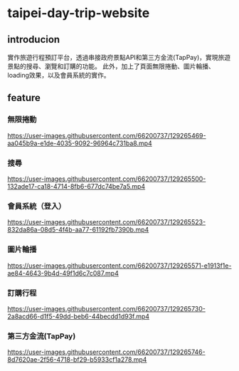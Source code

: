 # taipei-day-trip-website
## introducion
實作旅遊行程預訂平台，透過串接政府景點API和第三方金流(TapPay)，實現旅遊景點的搜尋、瀏覽和訂購的功能。
此外，加上了頁面無限捲動、圖片輪播、loading效果，以及會員系統的實作。

## feature

### 無限捲動


https://user-images.githubusercontent.com/66200737/129265469-aa045b9a-e1de-4035-9092-96964c731ba8.mp4

### 搜尋


https://user-images.githubusercontent.com/66200737/129265500-132ade17-ca18-4714-8fb6-677dc74be7a5.mp4

### 會員系統（登入）


https://user-images.githubusercontent.com/66200737/129265523-832da86a-08d5-4f4b-aa77-61192fb7390b.mp4

### 圖片輪播

https://user-images.githubusercontent.com/66200737/129265571-e1913f1e-ae84-4643-9b4d-49f1d6c7c087.mp4

### 訂購行程


https://user-images.githubusercontent.com/66200737/129265730-2a8acd66-d1f5-49dd-beb6-44becdd1d93f.mp4

### 第三方金流(TapPay)


https://user-images.githubusercontent.com/66200737/129265746-8d7620ae-2f56-4718-bf29-b5933cf1a278.mp4

